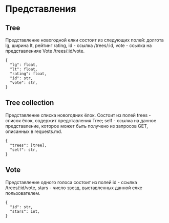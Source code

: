 # Представления

## Tree

Представление новогодной елки состоит из следующих полей: долгота lg, ширина lt, рейтинг rating, id - ссылка /trees/:id, vote - ссылка на представленияе Vote /trees/:id/vote.
```
{
  "lg": float,
  "lt": float,
  "rating": float,
  "id": str,
  "vote": str,
}
```
## Tree collection

Представление списка новогодних ёлок. Состоит из полей trees - список ёлок, содержит представления Tree; self - ссылка на данное представление, которое может быть получено из запросов GET, описанных в requests.md.

```
{
  "trees": [tree],
  "self": str,
}
```

## Vote

Представление одного голоса состоит из полей id - ссылка /trees/:id/vote, stars - число звезд, выставленных данной елке пользователем.
```
{
  "id": str,
  "stars": int,
}
```
